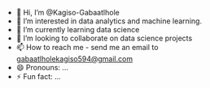 - 👋 Hi, I’m @Kagiso-Gabaatlhole
- 👀 I’m interested in data analytics and machine learning.
- 🌱 I’m currently learning data science
- 💞️ I’m looking to collaborate on data science projects
- 📫 How to reach me - send me an email to gabaatlholekagiso594@gmail.com
- 😄 Pronouns: ...
- ⚡ Fun fact: ...

<!---
Kagiso-Gabaatlhole/Kagiso-Gabaatlhole is a ✨ special ✨ repository because its `README.md` (this file) appears on your GitHub profile.
You can click the Preview link to take a look at your changes.
--->
